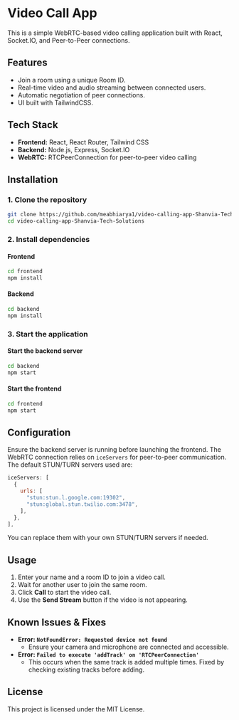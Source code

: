 # Video Call App

This is a simple WebRTC-based video calling application built with React, Socket.IO, and Peer-to-Peer connections.

## Features
- Join a room using a unique Room ID.
- Real-time video and audio streaming between connected users.
- Automatic negotiation of peer connections.
- UI built with TailwindCSS.

## Tech Stack
- **Frontend:** React, React Router, Tailwind CSS
- **Backend:** Node.js, Express, Socket.IO
- **WebRTC:** RTCPeerConnection for peer-to-peer video calling

## Installation
### 1. Clone the repository
```sh
git clone https://github.com/meabhiarya1/video-calling-app-Shanvia-Tech-Solutions.git
cd video-calling-app-Shanvia-Tech-Solutions

```

### 2. Install dependencies
#### Frontend
```sh
cd frontend
npm install
```
#### Backend
```sh
cd backend
npm install
```

### 3. Start the application
#### Start the backend server
```sh
cd backend
npm start
```
#### Start the frontend
```sh
cd frontend
npm start
```

## Configuration
Ensure the backend server is running before launching the frontend.
The WebRTC connection relies on `iceServers` for peer-to-peer communication. The default STUN/TURN servers used are:
```js
iceServers: [
  {
    urls: [
      "stun:stun.l.google.com:19302",
      "stun:global.stun.twilio.com:3478",
    ],
  },
],
```
You can replace them with your own STUN/TURN servers if needed.

## Usage
1. Enter your name and a room ID to join a video call.
2. Wait for another user to join the same room.
3. Click **Call** to start the video call.
4. Use the **Send Stream** button if the video is not appearing.

## Known Issues & Fixes
- **Error: `NotFoundError: Requested device not found`**
  - Ensure your camera and microphone are connected and accessible.
- **Error: `Failed to execute 'addTrack' on 'RTCPeerConnection'`**
  - This occurs when the same track is added multiple times. Fixed by checking existing tracks before adding.

## License
This project is licensed under the MIT License.

